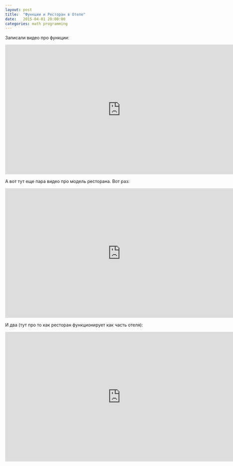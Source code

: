 ```yaml
---
layout: post
title:  "Функции и Ресторан в Отеле"
date:   2015-04-01 20:00:00
categories: math programming
---
```


Записали видео про функции:

<iframe width="740" height="417" src="https://www.youtube.com/embed/F334Qs8aoyo" frameborder="0" allowfullscreen></iframe>

А вот тут еще пара видео про модель ресторана. Вот раз:

<iframe width="740" height="417" src="https://www.youtube.com/embed/du1OZkq66Ng" frameborder="0" allowfullscreen></iframe>

И два (тут про то как ресторан функционирует как часть отеля):

<iframe width="740" height="417" src="https://www.youtube.com/embed/dnkWKTj37xw" frameborder="0" allowfullscreen></iframe>
